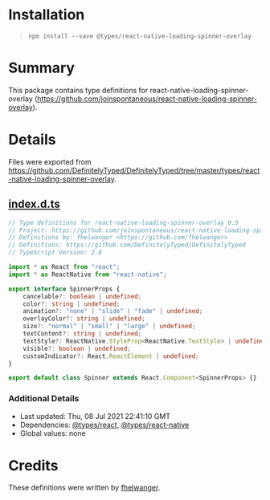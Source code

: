 # Installation
> `npm install --save @types/react-native-loading-spinner-overlay`

# Summary
This package contains type definitions for react-native-loading-spinner-overlay (https://github.com/joinspontaneous/react-native-loading-spinner-overlay).

# Details
Files were exported from https://github.com/DefinitelyTyped/DefinitelyTyped/tree/master/types/react-native-loading-spinner-overlay.
## [index.d.ts](https://github.com/DefinitelyTyped/DefinitelyTyped/tree/master/types/react-native-loading-spinner-overlay/index.d.ts)
````ts
// Type definitions for react-native-loading-spinner-overlay 0.5
// Project: https://github.com/joinspontaneous/react-native-loading-spinner-overlay
// Definitions by: fhelwanger <https://github.com/fhelwanger>
// Definitions: https://github.com/DefinitelyTyped/DefinitelyTyped
// TypeScript Version: 2.8

import * as React from "react";
import * as ReactNative from "react-native";

export interface SpinnerProps {
    cancelable?: boolean | undefined;
    color?: string | undefined;
    animation?: "none" | "slide" | "fade" | undefined;
    overlayColor?: string | undefined;
    size?: "normal" | "small" | "large" | undefined;
    textContent?: string | undefined;
    textStyle?: ReactNative.StyleProp<ReactNative.TextStyle> | undefined;
    visible?: boolean | undefined;
    customIndicator?: React.ReactElement | undefined;
}

export default class Spinner extends React.Component<SpinnerProps> {}

````

### Additional Details
 * Last updated: Thu, 08 Jul 2021 22:41:10 GMT
 * Dependencies: [@types/react](https://npmjs.com/package/@types/react), [@types/react-native](https://npmjs.com/package/@types/react-native)
 * Global values: none

# Credits
These definitions were written by [fhelwanger](https://github.com/fhelwanger).
